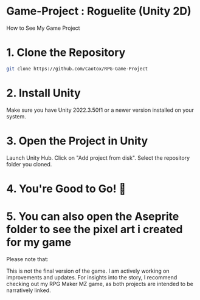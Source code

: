 # Game-Project : Roguelite (Unity 2D)
How to See My Game Project

# 1. Clone the Repository
```bash
git clone https://github.com/Caotox/RPG-Game-Project
```
# 2. Install Unity
Make sure you have Unity 2022.3.50f1 or a newer version installed on your system.

# 3. Open the Project in Unity
Launch Unity Hub.
Click on "Add project from disk".
Select the repository folder you cloned.
# 4. You're Good to Go! 🚀

# 5. You can also open the Aseprite folder to see the pixel art i created for my game
Please note that:

This is not the final version of the game.
I am actively working on improvements and updates.
For insights into the story, I recommend checking out my RPG Maker MZ game, as both projects are intended to be narratively linked.
